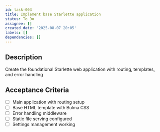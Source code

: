 ```yaml
---
id: task-003
title: Implement base Starlette application
status: To Do
assignee: []
created_date: '2025-08-07 20:05'
labels: []
dependencies: []
---
```


## Description

Create the foundational Starlette web application with routing, templates, and error handling

## Acceptance Criteria

- [ ] Main application with routing setup
- [ ] Base HTML template with Bulma CSS
- [ ] Error handling middleware
- [ ] Static file serving configured
- [ ] Settings management working
